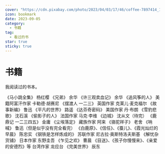 ```yaml
---
cover: "https://cdn.pixabay.com/photo/2023/04/03/17/46/coffee-7897414_1280.jpg"
icon: bookmark
date: 2023-09-05
category:
  - 书籍
tag:
  - 看过的书
star: true
sticky: true
---
```


# 书籍

我阅读过的书本。

<!-- more -->

《马小跳全集》 杨红樱
《兄弟》 余华
《许三观卖血记》 余华
《追风筝的人》 美籍阿富汗作家 卡勒德·胡赛尼
《摆渡人 一二三》 英国作家 克莱儿·麦克福尔
《故事新编》 鲁迅
《平凡的世界》 路遥
《达芬奇密码》 美国作家 丹·布朗
《雪豹悲歌》 沈石溪
《偷影子的人》 法国作家 马克·李维
《边城》 沈从文（待完）
《鹿鼎记 一二三四五》 金庸
《尘埃落定》 藏族作家 阿来
《骆驼祥子》 老舍
《呐喊》 鲁迅（但是似乎没有完全看完）
《白鹿原》、《信任》、《蚕儿》、《霞光灿烂的早晨》 陈忠实
《钢铁是怎样炼成的》 苏联作家 尼古拉·奥斯特洛夫斯基
《解忧杂货铺》 日本作家 东野圭吾
《乍见之欢》 曹晨
《目送》、《孩子你慢慢来》、《亲爱的安德烈》等 台湾作家 龙应台
《完美世界》 辰东
